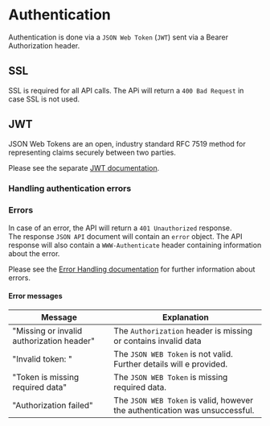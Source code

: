 # Authentication

Authentication is done via a `JSON Web Token` (`JWT`) sent via a Bearer Authorization header.

## SSL

SSL is required for all API calls.
The APi will return a `400 Bad Request` in case SSL is not used.

## JWT

JSON Web Tokens are an open, industry standard RFC 7519 method for representing claims securely between two parties.

Please see the separate [JWT documentation](/docs/JWT.md).

### Handling authentication errors

### Errors

In case of an error, the API will return a `401 Unauthorized` response.  
The response `JSON API` document will contain an `error` object.
The API response will also contain a `WWW-Authenticate` header containing information about the error.

Please see the [Error Handling documentation](/docs/ErrorHandling.md) for further information about errors.  

#### Error messages

| Message                                   | Explanation                                                                 |
|-------------------------------------------|-----------------------------------------------------------------------------|
| "Missing or invalid authorization header" | The `Authorization` header is missing or contains invalid data              |
| "Invalid token: <further details>"        | The `JSON WEB Token` is not valid. Further details will e provided.         |
| "Token is missing required data"          | The `JSON WEB Token` is missing required data.                              |
| "Authorization failed"                    | The `JSON WEB Token` is valid, however the authentication was unsuccessful. |
